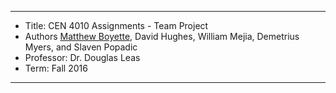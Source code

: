 *******************************************************************

* Title:     CEN 4010 Assignments - Team Project
* Authors    [Matthew Boyette](mailto:Dyndrilliac@gmail.com), David Hughes, William Mejia, Demetrius Myers, and Slaven Popadic
* Professor: Dr. Douglas Leas
* Term:      Fall 2016

*******************************************************************

